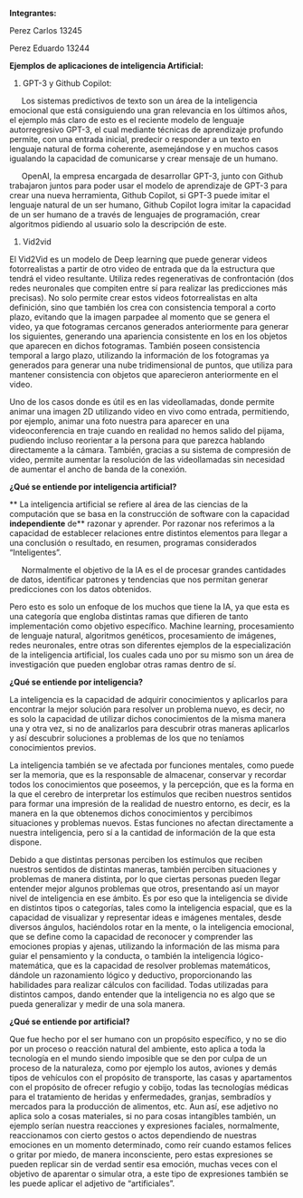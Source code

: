 ﻿**Integrantes:**

Perez Carlos    13245

Perez Eduardo 13244

**Ejemplos de aplicaciones de inteligencia Artificial:**

1. GPT-3 y Github Copilot:

`	`Los sistemas predictivos de texto son un área de la inteligencia emocional que está consiguiendo una gran relevancia en los últimos años, el ejemplo más claro de esto es el reciente modelo de lenguaje autorregresivo GPT-3, el cual mediante técnicas de aprendizaje profundo permite, con una entrada inicial, predecir o responder a un texto en lenguaje natural de forma coherente, asemejándose y en muchos casos igualando la capacidad de comunicarse y crear mensaje de un humano.

`	`OpenAI, la empresa encargada de desarrollar GPT-3, junto con Github trabajaron juntos para poder usar el modelo de aprendizaje de GPT-3 para crear una nueva herramienta, Github Copilot, si GPT-3 puede imitar el lenguaje natural de un ser humano, Github Copilot logra imitar la capacidad de un ser humano de a través de lenguajes de programación, crear algoritmos pidiendo al usuario solo la descripción de este.

1. Vid2vid

El Vid2Vid es un modelo de Deep learning que puede generar videos fotorrealistas a partir de otro video de entrada que da la estructura que tendrá el video resultante. Utiliza redes regenerativas de confrontación (dos redes neuronales que compiten entre sí para realizar las predicciones más precisas). No solo permite crear estos videos fotorrealistas en alta definición, sino que también los crea con consistencia temporal a corto plazo, evitando que la imagen parpadee al momento que se genera el video, ya que fotogramas cercanos generados anteriormente para generar los siguientes, generando una apariencia consistente en los en los objetos que aparecen en dichos fotogramas. También poseen consistencia temporal a largo plazo, utilizando la información de los fotogramas ya generados para generar una nube tridimensional de puntos, que utiliza para mantener consistencia con objetos que aparecieron anteriormente en el video.

Uno de los casos donde es útil es en las videollamadas, donde permite animar una imagen 2D utilizando video en vivo como entrada, permitiendo, por ejemplo, animar una foto nuestra para aparecer en una videoconferencia en traje cuando en realidad no hemos salido del pijama, pudiendo incluso reorientar a la persona para que parezca hablando directamente a la cámara. También, gracias a su sistema de compresión de video, permite aumentar la resolución de las videollamadas sin necesidad de aumentar el ancho de banda de la conexión.


**¿Qué se entiende por inteligencia artificial?**

**	La inteligencia artificial se refiere al área de las ciencias de la computación que se basa en la construcción de software con la capacidad **independiente** de** razonar y aprender. Por razonar nos referimos a la capacidad de establecer relaciones entre distintos elementos para llegar a una conclusión o resultado, en resumen, programas considerados “Inteligentes”.

`	`Normalmente el objetivo de la IA es el de procesar grandes cantidades de datos, identificar patrones y tendencias que nos permitan generar predicciones con los datos obtenidos. 

Pero esto es solo un enfoque de los muchos que tiene la IA, ya que esta es una categoría que engloba distintas ramas que difieren de tanto implementación como objetivo específico. Machine learning, procesamiento de lenguaje natural, algoritmos genéticos, procesamiento de imágenes, redes neuronales, entre otras son diferentes ejemplos de la especialización de la inteligencia artificial, los cuales cada uno por su mismo son un área de investigación que pueden englobar otras ramas dentro de sí.

**¿Qué se entiende por inteligencia?**

La inteligencia es la capacidad de adquirir conocimientos y aplicarlos para encontrar la mejor solución para resolver un problema nuevo, es decir, no es solo la capacidad de utilizar dichos conocimientos de la misma manera una y otra vez, si no de analizarlos para descubrir otras maneras aplicarlos y así descubrir soluciones a problemas de los que no teníamos conocimientos previos. 

La inteligencia también se ve afectada por funciones mentales, como puede ser la memoria, que es la responsable de almacenar, conservar y recordar todos los conocimientos que poseemos, y la percepción, que es la forma en la que el cerebro de interpretar los estímulos que reciben nuestros sentidos para formar una impresión de la realidad de nuestro entorno, es decir, es la manera en la que obtenemos dichos conocimientos y percibimos situaciones y problemas nuevos. Estas funciones no afectan directamente a nuestra inteligencia, pero sí a la cantidad de información de la que esta dispone.

Debido a que distintas personas perciben los estímulos que reciben nuestros sentidos de distintas maneras, también perciben situaciones y problemas de manera distinta, por lo que ciertas personas pueden llegar entender mejor algunos problemas que otros, presentando así un mayor nivel de inteligencia en ese ámbito. Es por eso que la inteligencia se divide en distintos tipos o categorías, tales como la inteligencia espacial, que es la capacidad de visualizar y representar ideas e imágenes mentales, desde diversos ángulos, haciéndolos rotar en la mente, o la inteligencia emocional, que se define como la capacidad de reconocer y comprender las emociones propias y ajenas, utilizando la información de las misma para guiar el pensamiento y la conducta, o también la inteligencia lógico-matemática, que es la capacidad de resolver problemas matemáticos, dándole un razonamiento lógico y deductivo, proporcionando las habilidades para realizar cálculos con facilidad. Todas utilizadas para distintos campos, dando entender que la inteligencia no es algo que se pueda generalizar y medir de una sola manera.

**¿Qué se entiende por artificial?**

Que fue hecho por el ser humano con un propósito específico, y no se dio por un proceso o reacción natural del ambiente, esto aplica a toda la tecnología en el mundo siendo imposible que se den por culpa de un proceso de la naturaleza, como por ejemplo los autos, aviones y demás tipos de vehículos con el propósito de transporte, las casas y apartamentos con el propósito de ofrecer refugio y cobijo, todas las tecnologías médicas para el tratamiento de heridas y enfermedades, granjas, sembradíos y mercados para la producción de alimentos, etc. Aun así, ese adjetivo no aplica solo a cosas materiales, si no para cosas intangibles también, un ejemplo serían nuestra reacciones y expresiones faciales, normalmente, reaccionamos con cierto gestos o actos dependiendo de nuestras emociones en un momento determinado, como reír cuando estamos felices o gritar por miedo, de manera inconsciente, pero estas expresiones se pueden replicar  sin de verdad sentir esa emoción, muchas veces con el objetivo de aparentar o simular otra, a este tipo de expresiones también se les puede aplicar el adjetivo de “artificiales”.






